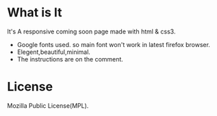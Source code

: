 What is It
====================

It's A responsive coming soon page made with html & css3. 
* Google fonts used. so main font won't work in latest firefox browser. 
* Elegent,beautiful,minimal.
* The instructions are on the comment. 

License
==============

Mozilla Public License(MPL). 

